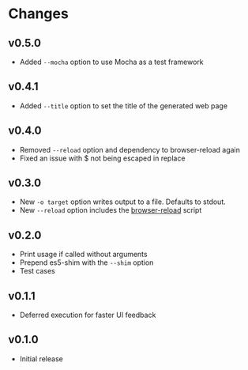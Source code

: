 # Changes

## v0.5.0

- Added `--mocha` option to use Mocha as a test framework

## v0.4.1

- Added `--title` option to set the title of the generated web page

## v0.4.0

- Removed `--reload` option and dependency to browser-reload again
- Fixed an issue with $ not being escaped in replace

## v0.3.0

- New `-o target` option writes output to a file. Defaults to stdout.
- New `--reload` option includes the [browser-reload][] script

[browser-reload]: https://github.com/mantoni/browser-reload

## v0.2.0

- Print usage if called without arguments
- Prepend es5-shim with the `--shim` option
- Test cases

## v0.1.1

- Deferred execution for faster UI feedback

## v0.1.0

- Initial release
